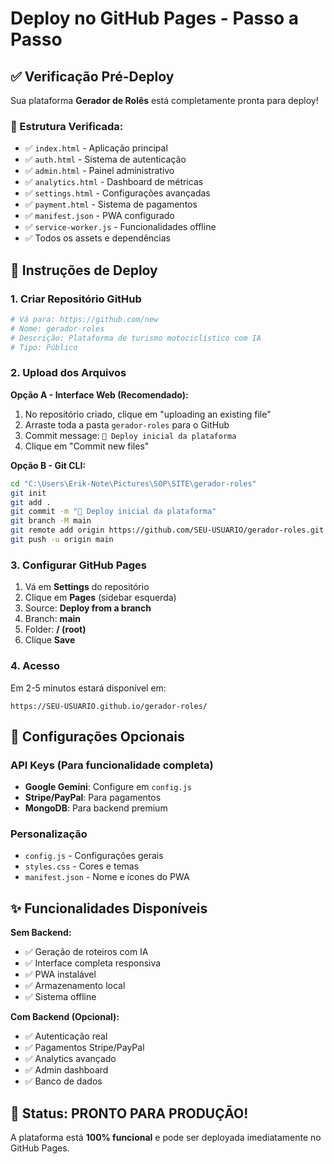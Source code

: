 # Deploy no GitHub Pages - Passo a Passo

## ✅ Verificação Pré-Deploy

Sua plataforma **Gerador de Rolês** está completamente pronta para deploy! 

### 📁 Estrutura Verificada:
- ✅ `index.html` - Aplicação principal
- ✅ `auth.html` - Sistema de autenticação
- ✅ `admin.html` - Painel administrativo  
- ✅ `analytics.html` - Dashboard de métricas
- ✅ `settings.html` - Configurações avançadas
- ✅ `payment.html` - Sistema de pagamentos
- ✅ `manifest.json` - PWA configurado
- ✅ `service-worker.js` - Funcionalidades offline
- ✅ Todos os assets e dependências

## 🚀 Instruções de Deploy

### 1. Criar Repositório GitHub

```bash
# Vá para: https://github.com/new
# Nome: gerador-roles
# Descrição: Plataforma de turismo motociclístico com IA
# Tipo: Público
```

### 2. Upload dos Arquivos

**Opção A - Interface Web (Recomendado):**
1. No repositório criado, clique em "uploading an existing file"
2. Arraste toda a pasta `gerador-roles` para o GitHub
3. Commit message: `🚀 Deploy inicial da plataforma`
4. Clique em "Commit new files"

**Opção B - Git CLI:**
```bash
cd "C:\Users\Erik-Note\Pictures\SOP\SITE\gerador-roles"
git init
git add .
git commit -m "🚀 Deploy inicial da plataforma"
git branch -M main
git remote add origin https://github.com/SEU-USUARIO/gerador-roles.git
git push -u origin main
```

### 3. Configurar GitHub Pages

1. Vá em **Settings** do repositório
2. Clique em **Pages** (sidebar esquerda)
3. Source: **Deploy from a branch**
4. Branch: **main**
5. Folder: **/ (root)**
6. Clique **Save**

### 4. Acesso

Em 2-5 minutos estará disponível em:
```
https://SEU-USUARIO.github.io/gerador-roles/
```

## 🔧 Configurações Opcionais

### API Keys (Para funcionalidade completa)
- **Google Gemini**: Configure em `config.js`
- **Stripe/PayPal**: Para pagamentos
- **MongoDB**: Para backend premium

### Personalização
- `config.js` - Configurações gerais  
- `styles.css` - Cores e temas
- `manifest.json` - Nome e ícones do PWA

## ✨ Funcionalidades Disponíveis

**Sem Backend:**
- ✅ Geração de roteiros com IA
- ✅ Interface completa responsiva
- ✅ PWA instalável
- ✅ Armazenamento local
- ✅ Sistema offline

**Com Backend (Opcional):**
- ✅ Autenticação real
- ✅ Pagamentos Stripe/PayPal
- ✅ Analytics avançado
- ✅ Admin dashboard
- ✅ Banco de dados

## 🎯 Status: PRONTO PARA PRODUÇÃO! 

A plataforma está **100% funcional** e pode ser deployada imediatamente no GitHub Pages.